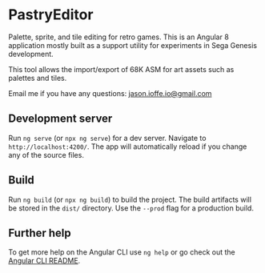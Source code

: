# PastryEditor
Palette, sprite, and tile editing for retro games. 
This is an Angular 8 application mostly built as a support utility for experiments in Sega Genesis development.

This tool allows the import/export of 68K ASM for art assets such as palettes and tiles.

Email me if you have any questions: jason.ioffe.io@gmail.com

## Development server

Run `ng serve` (or `npx ng serve`) for a dev server. Navigate to `http://localhost:4200/`. The app will automatically reload if you change any of the source files.

## Build

Run `ng build` (or `npx ng build`) to build the project. The build artifacts will be stored in the `dist/` directory. Use the `--prod` flag for a production build.

## Further help

To get more help on the Angular CLI use `ng help` or go check out the [Angular CLI README](https://github.com/angular/angular-cli/blob/master/README.md).
